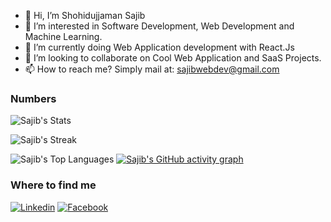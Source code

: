 - 👋 Hi, I’m Shohidujjaman Sajib
- 👀 I’m interested in Software Development, Web Development and Machine Learning.
- 🌱 I’m currently doing Web Application development with React.Js
- 💞️ I’m looking to collaborate on Cool Web Application and SaaS Projects.
- 📫 How to reach me? Simply mail at: sajibwebdev@gmail.com

### Numbers
![Sajib's Stats](https://github-readme-stats.vercel.app/api?username=s-sajib&theme=dark&show_icons=true&hide_border=true&count_private=true)

![Sajib's Streak](https://github-readme-streak-stats.herokuapp.com/?user=s-sajib&theme=dark&hide_border=true)

![Sajib's Top Languages](https://github-readme-stats.vercel.app/api/top-langs/?username=s-sajib&theme=dark&show_icons=true&hide_border=true&layout=compact)
[![Sajib's GitHub activity graph](https://github-readme-activity-graph.vercel.app/graph?username=s-sajib&theme=react-dark)](https://github.com/ashutosh00710/github-readme-activity-graph)
### Where to find me

[![Linkedin](https://img.shields.io/badge/LinkedIn-0077B5?style=flat-square&logo=linkedin&logoColor=white)](https://www.linkedin.com/in/s-sajib/) 
[![Facebook](https://img.shields.io/badge/Facebook-1877F2?style=flat-square&logo=facebook&logoColor=white)](https://twitter.com/sajib975)

<!---
s-sajib/s-sajib is a ✨ special ✨ repository because its `README.md` (this file) appears on your GitHub profile.
You can click the Preview link to take a look at your changes.
--->

